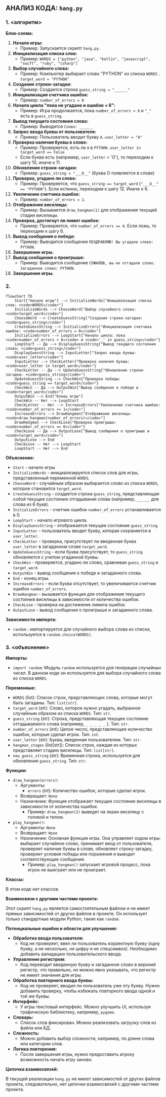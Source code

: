 ## АНАЛИЗ КОДА: `hang.py`

### 1. <алгоритм>

**Блок-схема:**

1.  **Начало игры:**
    *   Пример: Запускается скрипт `hang.py`.
2.  **Инициализация списка слов:**
    *   Пример: `WORDS = ["python", "java", "kotlin", "javascript", "swift", "ruby", "csharp"]`
3.  **Выбор случайного слова:**
    *   Пример: Компьютер выбирает слово "PYTHON" из списка `WORDS` . `target_word = "PYTHON"`
4.  **Создание строки-загадки:**
    *   Пример: Создается строка `guess_string = "______"`
5.  **Инициализация счетчика ошибок:**
    *   Пример: `number_of_errors = 0`
6.  **Начало цикла "пока не угадано и ошибок < 6":**
    *   Пример: Игра продолжается, пока `number_of_errors < 6` и `"_"` есть в `guess_string`.
7.  **Вывод текущего состояния слова:**
    *   Пример: Выводится `Слово: ______`
8.  **Запрос ввода буквы от пользователя:**
    *   Пример: Пользователь вводит букву `A`. `user_letter = "A"`
9.  **Проверка наличия буквы в слове:**
    *   Пример: Проверяется, есть ли `A` в `PYTHON`. `user_letter in target_word == False`
    *   Если буква есть (например, `user_letter` = 'O'), то переходим к шагу 10, иначе к 11.
10. **Обновление строки-загадки:**
    *   Пример: `guess_string = "___O__"` (буква O появляется в слове)
11. **Проверка, угадано ли слово:**
    *   Пример:  Проверяется, что `guess_string == target_word` (`"___O__" == "PYTHON"`). Если истинно, переходим к шагу 12. Иначе к 6.
12. **Увеличение счетчика ошибок:**
    *   Пример: `number_of_errors = 1`.
13. **Отображение виселицы:**
    *   Пример:  Вызывается `draw_hangman(1)` для отображения текущей стадии виселицы.
14. **Проверка, достигнут ли лимит ошибок:**
    *   Пример:  Проверяется, что `number_of_errors == 6`. Если ложь, то переходим к шагу 6.
15. **Вывод сообщения о победе:**
    *   Пример: Выводится сообщение `ПОЗДРАВЛЯЮ! Вы угадали слово: PYTHON`.
16. **Завершение игры.**
17. **Вывод сообщения о проигрыше:**
    *   Пример:  Выводится сообщение `СОЖАЛЕЮ, вы не отгадали слово. Загаданное слово: PYTHON`.
18. **Завершение игры.**

### 2. <mermaid>

```mermaid
flowchart TD
    Start["Начало игры"] --> InitializeWords["Инициализация списка слов: <code>WORDS</code>"]
    InitializeWords --> ChooseWord["Выбор случайного слова: <code>target_word</code>"]
    ChooseWord --> CreateGuessString["Создание строки-загадки: <code>guess_string</code>"]
    CreateGuessString --> InitializeErrors["Инициализация счетчика ошибок: <code>number_of_errors = 0</code>"]
    InitializeErrors --> LoopStart{"Начало цикла: пока <code>number_of_errors < 6</code> и <code>'_' in guess_string</code>"}
    LoopStart -- Да --> DisplayGuessString["Вывод текущего состояния слова: <code>guess_string</code>"]
    DisplayGuessString --> InputLetter["Запрос ввода буквы: <code>user_letter</code>"]
    InputLetter --> CheckLetter{"Проверка наличия буквы: <code>user_letter in target_word</code>"}
    CheckLetter -- Да --> UpdateGuessString["Обновление строки-загадки: <code>guess_string</code>"]
    UpdateGuessString --> CheckWin{"Проверка победы: <code>guess_string == target_word</code>"}
    CheckWin -- Да --> OutputWin["Вывод сообщения о победе и <code>target_word</code>"]
    OutputWin --> End["Конец игры"]
    CheckWin -- Нет --> LoopStart
    CheckLetter -- Нет --> IncreaseErrors["Увеличение счетчика ошибок: <code>number_of_errors += 1</code>"]
    IncreaseErrors --> DrawHangman["Отображение виселицы: <code>draw_hangman(number_of_errors)</code>"]
    DrawHangman --> CheckLose{"Проверка проигрыша: <code>number_of_errors == 6</code>"}
    CheckLose -- Да --> OutputLose["Вывод сообщения о проигрыше и <code>target_word</code>"]
    OutputLose --> End
    CheckLose -- Нет --> LoopStart
    LoopStart -- Нет --> End
```

**Объяснение:**

*   `Start` - начало игры
*   `InitializeWords` - инициализируется список слов для игры, представленный переменной `WORDS`.
*   `ChooseWord` - случайным образом выбирается слово из списка `WORDS`, которое становится `target_word`.
*   `CreateGuessString` - создается строка `guess_string`, представляющая собой текущее состояние отгадывания слова (например, `______` для слова из 6 букв).
*   `InitializeErrors` - счетчик ошибок `number_of_errors` устанавливается в 0.
*   `LoopStart` - начало игрового цикла.
*   `DisplayGuessString` - отображается текущее состояние `guess_string`.
*   `InputLetter` - пользователь вводит букву, которая сохраняется в `user_letter`.
*   `CheckLetter` - проверка, присутствует ли введенная буква `user_letter` в загаданном слове `target_word`.
*   `UpdateGuessString` - если буква присутствует, то `guess_string` обновляется с учетом угаданной буквы.
*   `CheckWin` - проверяется, угадано ли слово, сравнивая `guess_string` и `target_word`.
*   `OutputWin` - вывод сообщения о победе и загаданного слова.
*    `End` - конец игры.
*   `IncreaseErrors` - если буква отсутствует, то увеличивается счетчик ошибок `number_of_errors`.
*   `DrawHangman` - вызывается функция для отображения текущего состояния виселицы в зависимости от количества ошибок.
*   `CheckLose` - проверка на достижение лимита ошибок.
*   `OutputLose` - вывод сообщения о проигрыше и загаданного слова.

**Зависимости импорта:**

*   `random` : импортируется для случайного выбора слова из списка, используется в `random.choice(WORDS)`.

### 3. <объяснение>

**Импорты:**

*   `import random`: Модуль `random` используется для генерации случайных чисел. В данном коде он используется для выбора случайного слова из списка `WORDS`.

**Переменные:**

*   `WORDS` (list): Список строк, представляющих слова, которые могут быть загаданы. Тип: `list[str]`.
*   `target_word` (str): Слово, которое нужно угадать, выбранное случайным образом из списка `WORDS`. Тип: `str`.
*   `guess_string` (str): Строка, представляющая текущее состояние отгадываемого слова (например, `_ _ _ _ _` ).  Тип: `str`.
*   `number_of_errors` (int): Целое число, представляющее количество ошибок, которые сделал игрок. Тип: `int`.
*  `user_letter` (str): Буква, введенная пользователем. Тип: `str`.
*   `hangman_stages` (list[str]): Список строк, каждая из которых представляет стадию виселицы. Тип: `list[str]`.
*  `new_guess_string` (str): Временная строка, используется для обновления `guess_string`. Тип: `str`.

**Функции:**

*   `draw_hangman(errors)`:
    *   Аргументы:
        *   `errors` (int): Количество ошибок, которые сделал игрок.
    *   Возвращает: `None`
    *   Назначение: Функция отображает текущее состояние виселицы в зависимости от количества ошибок.
        *   Пример: `draw_hangman(2)` выведет на экран виселицу с головой и телом.
*   `play_hangman()`:
    *   Аргументы: `None`
    *   Возвращает: `None`
    *   Назначение: Основная функция игры. Она управляет ходом игры: выбирает случайное слово, принимает ввод от пользователя, проверяет наличие буквы в слове, обновляет строку-загадку, проверяет условия победы или поражения и выводит соответствующие сообщения.
        *   Пример: `play_hangman()` запускает игровой процесс, пока игрок не выиграет или не проиграет.

**Классы:**

В этом коде нет классов.

**Взаимосвязи с другими частями проекта:**

Этот скрипт `hang.py` является самостоятельным файлом и не имеет прямых зависимостей от других файлов в проекте. Он использует только стандартные модули Python, такие как `random`.

**Потенциальные ошибки и области для улучшения:**

*   **Обработка ввода пользователя:**
    *   Код не проверяет, ввел ли пользователь корректную букву (одну букву, а не несколько, не цифру и не спецсимвол). Необходимо добавить валидацию пользовательского ввода.
*   **Управление регистром:**
    *  Код переводит введенную букву и загаданное слово в верхний регистр, что правильно, но можно явно указывать, что регистр не имеет значения для игры.
*   **Обработка повторного ввода буквы:**
    *   Код не проверяет, вводил ли пользователь уже эту букву. Нужно добавить проверку, чтобы избежать повторного ввода одной и той же буквы.
*  **Интерфейс:**
     *  У игры текстовый интерфейс. Можно улучшить UI, используя графическую библиотеку, например, `pygame`.
*  **Словарь:**
     *  Список слов фиксирован. Можно реализовать загрузку слов из файла или БД.
* **Сложность:**
     *  Можно добавить выбор сложности, например, по длине слова или категории слов.
*  **Логика повторения:**
     * После завершения игры, нужно предоставить игроку возможность начать игру заново.

**Цепочка взаимосвязей:**

В текущей реализации `hang.py` не имеет зависимостей от других файлов проекта, следовательно, нет цепочки взаимосвязей с другими частями проекта.